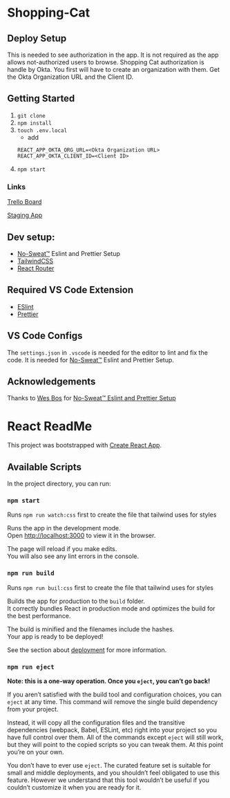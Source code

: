 # Shopping-Cat

## Deploy Setup

This is needed to see authorization in the app. It is not required as the app allows not-authorized users to browse.
Shopping Cat authorization is handle by Okta. You first will have to create an organization with them. Get the Okta Organization URL and the Client ID.

## Getting Started

1. `git clone`
2. `npm install`
3. `touch .env.local`
   - add
   ```
   REACT_APP_OKTA_ORG_URL=<Okta Organization URL>
   REACT_APP_OKTA_CLIENT_ID=<Client ID>
   ```
4. `npm start`

### Links

[Trello Board](https://trello.com/b/fQAVhsvi/shopping-cat)

[Staging App](https://shopping-cat-staging.herokuapp.com/)

## Dev setup:

- [No-Sweat™](#Acknowledgements) Eslint and Prettier Setup
- [TailwindCSS](https://tailwindcss.com/)
- [React Router](https://reacttraining.com/react-router/web/guides/quick-start)

## Required VS Code Extension

- [ESlint](https://eslint.org/)
- [Prettier](https://prettier.io/)

## VS Code Configs

The `settings.json` in `.vscode` is needed for the editor to lint and fix the code. It is needed for [No-Sweat™](#Acknowledgements) Eslint and Prettier Setup.

## Acknowledgements

Thanks to [Wes Bos](https://github.com/wesbos) for [No-Sweat™ Eslint and Prettier Setup](https://github.com/wesbos/eslint-config-wesbos)

# React ReadMe

This project was bootstrapped with [Create React App](https://github.com/facebook/create-react-app).

## Available Scripts

In the project directory, you can run:

### `npm start`

Runs `npm run watch:css` first to create the file that tailwind uses for styles

Runs the app in the development mode.<br />
Open [http://localhost:3000](http://localhost:3000) to view it in the browser.

The page will reload if you make edits.<br />
You will also see any lint errors in the console.

### `npm run build`

Runs `npm run buil:css` first to create the file that tailwind uses for styles

Builds the app for production to the `build` folder.<br />
It correctly bundles React in production mode and optimizes the build for the best performance.

The build is minified and the filenames include the hashes.<br />
Your app is ready to be deployed!

See the section about [deployment](https://facebook.github.io/create-react-app/docs/deployment) for more information.

### `npm run eject`

**Note: this is a one-way operation. Once you `eject`, you can’t go back!**

If you aren’t satisfied with the build tool and configuration choices, you can `eject` at any time. This command will remove the single build dependency from your project.

Instead, it will copy all the configuration files and the transitive dependencies (webpack, Babel, ESLint, etc) right into your project so you have full control over them. All of the commands except `eject` will still work, but they will point to the copied scripts so you can tweak them. At this point you’re on your own.

You don’t have to ever use `eject`. The curated feature set is suitable for small and middle deployments, and you shouldn’t feel obligated to use this feature. However we understand that this tool wouldn’t be useful if you couldn’t customize it when you are ready for it.
